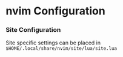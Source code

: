 # nvim Configuration

### Site Configuration

Site specific settings can be placed in `$HOME/.local/share/nvim/site/lua/site.lua`
